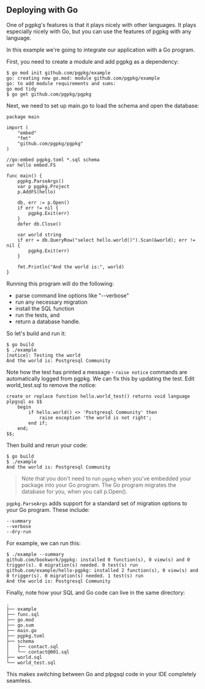 ## Deploying with Go

One of pgpkg's features is that it plays nicely with other languages. It plays especially
nicely with Go, but you can use the features of pgpkg with any language.

In this example we're going to integrate our application with a Go program.

First, you need to create a module and add pgpkg as a dependency:

    $ go mod init github.com/pgpkg/example
    go: creating new go.mod: module github.com/pgpkg/example
    go: to add module requirements and sums:
    go mod tidy
    $ go get github.com/pgpkg/pgpkg

Next, we need to set up main.go to load the schema and open the database:

    package main

    import (
        "embed"
        "fmt"
        "github.com/pgpkg/pgpkg"
    )
    
    //go:embed pgpkg.toml *.sql schema
    var hello embed.FS

    func main() {
        pgpkg.ParseArgs()
        var p pgpkg.Project
        p.AddFS(hello)
    
        db, err := p.Open()
        if err != nil {
            pgpkg.Exit(err)
        }
        defer db.Close()
    
        var world string
        if err = db.QueryRow("select hello.world()").Scan(&world); err != nil {
            pgpkg.Exit(err)
        }
    
        fmt.Println("And the world is:", world)
    }

Running this program will do the following:

* parse command line options like "--verbose"
* run any necessary migration
* install the SQL function
* run the tests, and
* return a database handle.

So let's build and run it:

    $ go build
    $ ./example
    [notice]: Testing the world
    And the world is: Postgresql Community

Note how the test has printed a message - `raise notice` commands are automatically
logged from pgpkg. We can fix this by updating the test. Edit world_test.sql to remove
the notice:

    create or replace function hello.world_test() returns void language plpgsql as $$
        begin
            if hello.world() <> 'Postgresql Community' then
                raise exception 'the world is not right';
            end if;
        end;
    $$;

Then build and rerun your code:

    $ go build
    $ ./example
    And the world is: Postgresql Community

> Note that you don't need to run `pgpkg` when you've embedded your package into your Go
> program. The Go program migrates the database for you, when you call p.Open().

`pgpkg.ParseArgs` adds support for a standard set of migration options to your Go program.
These include:

    --summary
    --verbose
    --dry-run

For example, we can run this:

    $ ./example --summary
    github.com/bookwork/pgpkg: installed 0 function(s), 0 view(s) and 0 trigger(s). 0 migration(s) needed. 0 test(s) run
    github.com/example/hello-pgpkg: installed 2 function(s), 0 view(s) and 0 trigger(s). 0 migration(s) needed. 1 test(s) run
    And the world is: Postgresql Community

Finally, note how your SQL and Go code can live in the same directory:

    .
    ├── example
    ├── func.sql
    ├── go.mod
    ├── go.sum
    ├── main.go
    ├── pgpkg.toml
    ├── schema
    │   ├── contact.sql
    │   └── contact@001.sql
    ├── world.sql
    └── world_test.sql

This makes switching between Go and plpgsql code in your IDE completely seamless.

